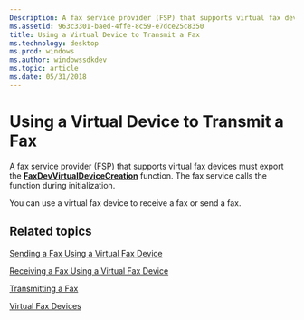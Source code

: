 ```yaml
---
Description: A fax service provider (FSP) that supports virtual fax devices must export the FaxDevVirtualDeviceCreation function. The fax service calls the function during initialization.
ms.assetid: 963c3301-baed-4ffe-8c59-e7dce25c8350
title: Using a Virtual Device to Transmit a Fax
ms.technology: desktop
ms.prod: windows
ms.author: windowssdkdev
ms.topic: article
ms.date: 05/31/2018
---
```


# Using a Virtual Device to Transmit a Fax

A fax service provider (FSP) that supports virtual fax devices must export the [**FaxDevVirtualDeviceCreation**](-mfax-faxdevvirtualdevicecreation.md) function. The fax service calls the function during initialization.

You can use a virtual fax device to receive a fax or send a fax.

## Related topics

<dl> <dt>

[Sending a Fax Using a Virtual Fax Device](-mfax-sending-a-fax-using-a-virtual-fax-device.md)
</dt> <dt>

[Receiving a Fax Using a Virtual Fax Device](-mfax-receiving-a-fax-using-a-virtual-fax-device.md)
</dt> <dt>

[Transmitting a Fax](-mfax-transmitting-a-fax.md)
</dt> <dt>

[Virtual Fax Devices](-mfax-virtual-fax-devices.md)
</dt> </dl>

 

 



